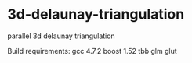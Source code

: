 3d-delaunay-triangulation
=========================

parallel 3d delaunay triangulation

Build requirements:
  gcc 4.7.2 
  boost 1.52
  tbb
  glm
  glut
